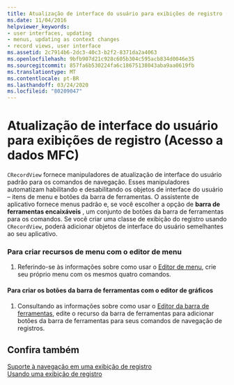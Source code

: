 ```yaml
---
title: Atualização de interface do usuário para exibições de registro (Acesso a dados MFC)
ms.date: 11/04/2016
helpviewer_keywords:
- user interfaces, updating
- menus, updating as context changes
- record views, user interface
ms.assetid: 2c7914b6-2dc3-40c3-b2f2-8371da2a4063
ms.openlocfilehash: 9bfb907d21c928c605b304c595acb834d0046e35
ms.sourcegitcommit: 857fa6b530224fa6c18675138043aba9aa0619fb
ms.translationtype: MT
ms.contentlocale: pt-BR
ms.lasthandoff: 03/24/2020
ms.locfileid: "80209047"
---
```

# <a name="user-interface-updating-for-record-views--mfc-data-access"></a>Atualização de interface do usuário para exibições de registro (Acesso a dados MFC)

`CRecordView` fornece manipuladores de atualização de interface do usuário padrão para os comandos de navegação. Esses manipuladores automatizam habilitando e desabilitando os objetos de interface do usuário – itens de menu e botões da barra de ferramentas. O assistente de aplicativo fornece menus padrão e, se você escolher a opção de **barra de ferramentas encaixáveis** , um conjunto de botões da barra de ferramentas para os comandos. Se você criar uma classe de exibição do registro usando `CRecordView`, poderá adicionar objetos de interface do usuário semelhantes ao seu aplicativo.

### <a name="to-create-menu-resources-with-the-menu-editor"></a>Para criar recursos de menu com o editor de menu

1. Referindo-se às informações sobre como usar o [Editor de menu](../windows/menu-editor.md), crie seu próprio menu com os mesmos quatro comandos.

#### <a name="to-create-toolbar-buttons-with-the-graphics-editor"></a>Para criar os botões da barra de ferramentas com o editor de gráficos

1. Consultando as informações sobre como usar o [Editor da barra de ferramentas](../windows/toolbar-editor.md), edite o recurso da barra de ferramentas para adicionar botões da barra de ferramentas para seus comandos de navegação de registros.

## <a name="see-also"></a>Confira também

[Suporte à navegação em uma exibição de registro](../data/supporting-navigation-in-a-record-view-mfc-data-access.md)<br/>
[Usando uma exibição de registro](../data/using-a-record-view-mfc-data-access.md)
